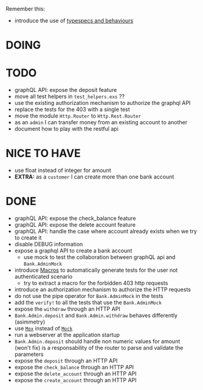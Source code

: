 Remember this:

* introduce the use of [typespecs and behaviours](https://elixir-lang.org/getting-started/typespecs-and-behaviours.html)

# DOING

# TODO

* graphQL API: expose the deposit feature
* move all test helpers in `test_helpers.exs` ??
* use the existing authorization mechanism to authorize the graphql API
* replace the tests for the 403 with a single test
* move the module `Http.Router` to `Http.Rest.Router`
* as an `admin` I can transfer money from an existing account to another
* document how to play with the restful api

# NICE TO HAVE

* use float instead of integer for amount
* **EXTRA:** as a `customer` I can create more than one bank account

# DONE

* graphQL API: expose the check_balance feature
* graphQL API: expose the delete account feature
* graphQL API: handle the case where account already exists when we try to create it
* disable DEBUG information
* expose a graphql API to create a bank account
  * use mock to test the collaboration between graphQL api and `Bank.AdminMock`
* introduce [Macros](http://hugoribeira.com/DRYing-Elixir-Tests-With-Macros/) to automatically generate tests for the user not authenticated scenario
  * try to extract a macro for the forbidden 403 http requests
* introduce an authorization mechanism to authorize the HTTP requests
* do not use the pipe operator for `Bank.AdminMock` in the tests
* add the `verify!` to all the tests that use the `Bank.AdminMock`
* expose the `withdraw` through an HTTP API
* `Bank.Admin.deposit` and `Bank.Admin.withdraw` behaves differently (asimmetry)
* use [`Mox`](https://hexdocs.pm/mox/Mox.html) instead of [`Mock`](https://github.com/jjh42/mock)
* run a webserver at the application startup
* `Bank.Admin.deposit` should handle non numeric values for amount (won't fix)
   is a responsability of the router to parse and validate the parameters
* expose the `deposit` through an HTTP API
* expose the `check_balance` through an HTTP API
* expose the `delete_account` through an HTTP API
* expose the `create_account` through an HTTP API
